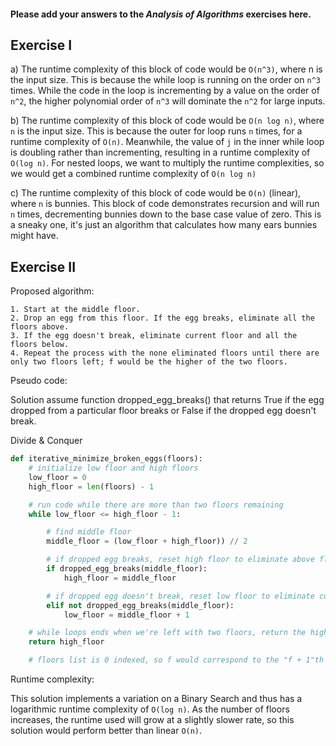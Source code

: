 #### Please add your answers to the ***Analysis of  Algorithms*** exercises here.

## Exercise I

a) The runtime complexity of this block of code would be `O(n^3)`, where n is the input size. This is because the while loop is running on the order on `n^3` times. While the code in the loop is incrementing by a value on the order of `n^2`, the higher polynomial order of `n^3` will dominate the `n^2` for large inputs.


b) The runtime complexity of this block of code would be `O(n log n)`, where `n` is the input size. This is because the outer for loop runs `n` times, for a runtime complexity of `O(n)`. Meanwhile, the value of `j` in the inner while loop is doubling rather than incrementing, resulting in a runtime complexity of `O(log n)`. For nested loops, we want to multiply the runtime complexities, so we would get a combined runtime complexity of `O(n log n)`


c) The runtime complexity of this block of code would be `O(n)` (linear), where `n` is bunnies. This block of code demonstrates recursion and will run `n` times, decrementing bunnies down to the base case value of zero. This is a sneaky one, it's just an algorithm that calculates how many ears bunnies might have.

## Exercise II

Proposed algorithm:

    1. Start at the middle floor.
    2. Drop an egg from this floor. If the egg breaks, eliminate all the floors above.
    3. If the egg doesn't break, eliminate current floor and all the floors below.
    4. Repeat the process with the none eliminated floors until there are only two floors left; f would be the higher of the two floors.

Pseudo code:

Solution assume function dropped_egg_breaks() that returns True if the egg dropped from a particular floor breaks or False if the dropped egg doesn't break.

Divide & Conquer  

``` python
def iterative_minimize_broken_eggs(floors):
    # initialize low floor and high floors
    low_floor = 0
    high_floor = len(floors) - 1

    # run code while there are more than two floors remaining
    while low_floor <= high_floor - 1:

        # find middle floor
        middle_floor = (low_floor + high_floor)) // 2

        # if dropped egg breaks, reset high floor to eliminate above floors
        if dropped_egg_breaks(middle_floor):
            high_floor = middle_floor

        # if dropped egg doesn't break, reset low floor to eliminate current floor and all floors below
        elif not dropped_egg_breaks(middle_floor):
            low_floor = middle_floor + 1

    # while loops ends when we're left with two floors, return the higher floor as f
    return high_floor

    # floors list is 0 indexed, so f would correspond to the "f + 1"th floor
  ```

Runtime complexity:

This solution implements a variation on a Binary Search and thus has a logarithmic runtime complexity of `O(log n)`. As the number of floors increases, the runtime used will grow at a slightly slower rate, so this solution would perform better than linear `O(n)`.
